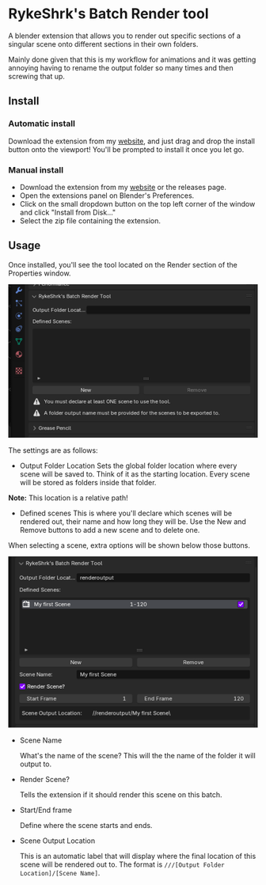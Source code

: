 # RykeShrk's Batch Render tool

A blender extension that allows you to render out specific sections of a singular scene onto different sections in their
own folders.

Mainly done given that this is my workflow for animations and it was getting annoying having to rename the output folder so many times and then screwing that up.

## Install

### Automatic install

Download the extension from my [website](https://rykeshrk.com/blender-add/batchrendertool/), and just drag and drop the install button onto the viewport!
You'll be prompted to install it once you let go.

### Manual install

- Download the extension from my [website](https://rykeshrk.com/blender-add/batchrendertool/) or the releases page.
- Open the extensions panel on Blender's Preferences.
- Click on the small dropdown button on the top left corner of the window and click "Install from Disk..."
- Select the zip file containing the extension.

## Usage

Once installed, you'll see the tool located on the Render section of the Properties window.

![Render Tool, in its initial state.](./docs/viewempty.png)

The settings are as follows:
 
- Output Folder Location
Sets the global folder location where every scene will be saved to. Think of it as the starting location. Every scene will
be stored as folders inside that folder.

**Note:** This location is a relative path!

- Defined scenes
This is where you'll declare which scenes will be rendered out, their name and how long they will be.
Use the New and Remove buttons to add a new scene and to delete one.

When selecting a scene, extra options will be shown below those buttons.

![Render Tool, with one item featuring inserted information.](./docs/viewoneitem.png)

- Scene Name

	What's the name of the scene? This will the the name of the folder it will output to.

- Render Scene?

	Tells the extension if it should render this scene on this batch.

- Start/End frame

	Define where the scene starts and ends.
	
- Scene Output Location

	This is an automatic label that will display where the final location of this scene will be rendered out to. The format is `///[Output Folder Location]/[Scene Name]`.